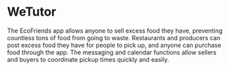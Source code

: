 <h1> WeTutor</h1>

The EcoFriends app allows anyone to sell excess food they have, preventing countless tons of food from going to
waste. Restaurants and producers can post excess food they have for people to pick up, and anyone can purchase
food through the app. The messaging and calendar functions allow sellers and buyers to coordinate pickup times
quickly and easily. 






